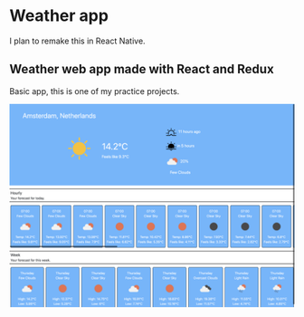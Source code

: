 # Weather app

I plan to remake this in React Native.

## Weather web app made with React and Redux

Basic app, this is one of my practice projects.

![](./githubscreenshot.png "App screenshot")
